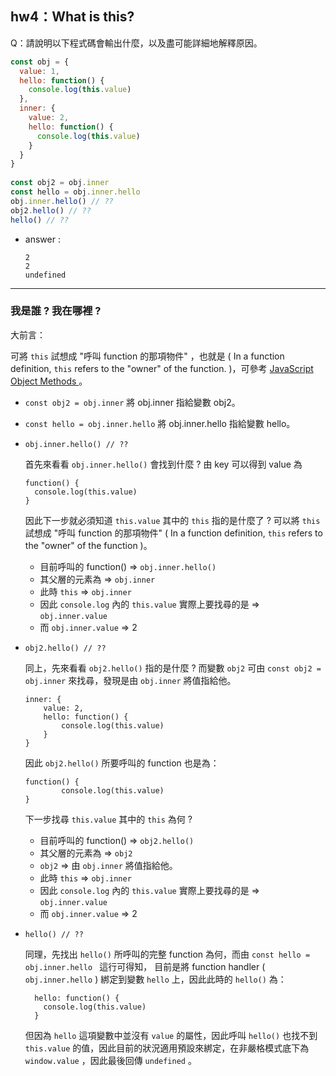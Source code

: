 ## hw4：What is this?
Q：請說明以下程式碼會輸出什麼，以及盡可能詳細地解釋原因。

```javascript
const obj = {
  value: 1,
  hello: function() {
    console.log(this.value)
  },
  inner: {
    value: 2,
    hello: function() {
      console.log(this.value)
    }
  }
}
  
const obj2 = obj.inner
const hello = obj.inner.hello
obj.inner.hello() // ??
obj2.hello() // ??
hello() // ??
```

- answer : 
    ```
    2
    2
    undefined
    ```
---
### 我是誰 ? 我在哪裡 ? 
大前言：

可將 ```this``` 試想成 "呼叫 function 的那項物件" ，也就是 ( In a function definition, ```this``` refers to the "owner" of the function. )，可參考 [JavaScript Object Methods
](https://www.w3schools.com/js/js_object_methods.asp) 。

 - ```const obj2 = obj.inner```
    將 obj.inner 指給變數 obj2。

 - ```const hello = obj.inner.hello```
    將 obj.inner.hello 指給變數 hello。

 - ```obj.inner.hello() // ??```
 
    首先來看看 ```obj.inner.hello()``` 會找到什麼 ? 由 key 可以得到 value 為
    ```
    function() {
      console.log(this.value)
    } 
    ```
    因此下一步就必須知道 ```this.value``` 其中的 ```this``` 指的是什麼了 ? 可以將 ```this``` 試想成 "呼叫 function 的那項物件" ( In a function definition, ```this``` refers to the "owner" of the function )。

     *  目前呼叫的 function() => ```obj.inner.hello()``` 
     *  其父層的元素為 => ```obj.inner```
     *  此時 ```this``` =>  ```obj.inner``` 
     *  因此 ```console.log``` 內的 ```this.value``` 實際上要找尋的是 => ```obj.inner.value```
     *  而 ```obj.inner.value``` => 2


 - ```obj2.hello() // ??```

    同上，先來看看 ```obj2.hello()``` 指的是什麼 ? 而變數 ```obj2``` 可由 ```const obj2 = obj.inner``` 來找尋，發現是由 ```obj.inner``` 將值指給他。
    ```
    inner: {
        value: 2,
        hello: function() {
            console.log(this.value)
        }
    }
     ```

    因此 ```obj2.hello()``` 所要呼叫的 function 也是為：
    ```
    function() {
            console.log(this.value)
    }
    ```

    下一步找尋 ```this.value``` 其中的 ```this``` 為何 ?

     *  目前呼叫的 function() => ```obj2.hello()``` 
     *  其父層的元素為 => ```obj2```
     *  ```obj2``` => 由 ```obj.inner``` 將值指給他。
     *  此時 ```this``` =>  ```obj.inner``` 
     *  因此 ```console.log``` 內的 ```this.value``` 實際上要找尋的是 => ```obj.inner.value```
     *  而 ```obj.inner.value``` => 2

 - ```hello() // ?? ```

    同理，先找出 ```hello()``` 所呼叫的完整 function 為何，而由 ```const hello = obj.inner.hello ``` 這行可得知， 目前是將 function handler ( ```obj.inner.hello``` ) 綁定到變數 `hello` 上，因此此時的 ```hello()``` 為：
    ```
      hello: function() {
        console.log(this.value)
      }
    ```

    但因為 ```hello``` 這項變數中並沒有 ```value``` 的屬性，因此呼叫 ```hello()``` 也找不到 ```this.value``` 的值，因此目前的狀況適用預設來綁定，在非嚴格模式底下為 ```window.value``` ，因此最後回傳 ```undefined``` 。
